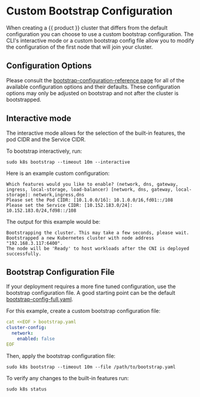 # Custom Bootstrap Configuration

When creating a {{ product }} cluster that differs from the default
configuration you can choose to use a custom bootstrap configuration.
The CLI's interactive mode or a custom bootstrap config file allow you to 
modify the configuration of the first node that will join your cluster. 

## Configuration Options

Please consult the [bootstrap-configuration-reference page] for all of the
available configuration options and their defaults. These configuration options
may only be adjusted on bootstrap and not after the cluster is bootstrapped.

## Interactive mode

The interactive mode allows for the selection of the built-in features, the pod
CIDR and the Service CIDR.

To bootstrap interactively, run:

```
sudo k8s bootstrap --timeout 10m --interactive
```

Here is an example custom configuration:

```
Which features would you like to enable? (network, dns, gateway, ingress, local-storage, load-balancer) [network, dns, gateway, local-storage]: network,ingress,dns
Please set the Pod CIDR: [10.1.0.0/16]: 10.1.0.0/16,fd01::/108
Please set the Service CIDR: [10.152.183.0/24]: 10.152.183.0/24,fd98::/108
```

The output for this example would be:

```
Bootstrapping the cluster. This may take a few seconds, please wait.
Bootstrapped a new Kubernetes cluster with node address "192.168.3.117:6400".
The node will be 'Ready' to host workloads after the CNI is deployed successfully.
```

## Bootstrap Configuration File

If your deployment requires a more fine tuned configuration, use the bootstrap
configuration file. A good starting point can be the default
[bootstrap-config-full.yaml].

For this example, create a custom bootstrap configuration file:

```yaml
cat <<EOF > bootstrap.yaml
cluster-config:
  network:
    enabled: false
EOF
```


Then, apply the bootstrap configuration file:

```
sudo k8s bootstrap --timeout 10m --file /path/to/bootstrap.yaml
```

To verify any changes to the built-in features run:

```
sudo k8s status
```

<!-- LINKS -->

[bootstrap-configuration-reference page]: /src/snap/reference/bootstrap-config-reference.md
[bootstrap-config-full.yaml]: https://raw.githubusercontent.com/canonical/k8s-snap/refs/heads/main/src/k8s/cmd/k8s/testdata/bootstrap-config-full.yaml